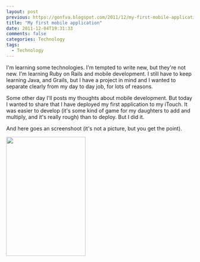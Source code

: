 ```yaml
---
layout: post
previous: https://gonfva.blogspot.com/2011/12/my-first-mobile-application.html
title: "My first mobile application"
date: 2011-12-04T19:31:33
comments: false
categories: Technology
tags:
  - Technology
---
```


I'm learning some technologies. I'm tempted to write new, but they're not new. I'm learning Ruby on Rails and mobile development. I still have to keep learning Java, and Grails, but I have a project in mind and I wanted to separate clearly from my day to day job, for lots of reasons.

Some other day I'll posts my thoughts about mobile development. But today I wanted to share that I have deployed my first application to my iTouch. It was easier to develop (it's some kind of game for my daughters to add and multiply, and it's really rough) than to deploy. But I did it.

And here goes an screenshoot (it's not a picture, but you get the point).

<img border="0" height="320" src="http://1.bp.blogspot.com/-ircGfe6JyWw/TtvZMkny69I/AAAAAAAAAR4/qiY72Zbg6Oc/s320/Screenshot+2011.12.04+21.26.16.png" width="213" />
